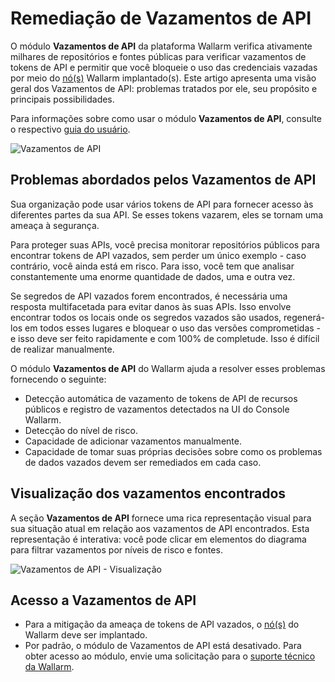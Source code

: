 # Remediação de Vazamentos de API

O módulo **Vazamentos de API** da plataforma Wallarm verifica ativamente milhares de repositórios e fontes públicas para verificar vazamentos de tokens de API e permitir que você bloqueie o uso das credenciais vazadas por meio do [nó(s)](../installation/supported-deployment-options.md) Wallarm implantado(s). Este artigo apresenta uma visão geral dos Vazamentos de API: problemas tratados por ele, seu propósito e principais possibilidades.

Para informações sobre como usar o módulo **Vazamentos de API**, consulte o respectivo [guia do usuário](../user-guides/api-leaks.md).

![Vazamentos de API](../images/api-attack-surface/api-leaks.png)

## Problemas abordados pelos Vazamentos de API

Sua organização pode usar vários tokens de API para fornecer acesso às diferentes partes da sua API. Se esses tokens vazarem, eles se tornam uma ameaça à segurança.

Para proteger suas APIs, você precisa monitorar repositórios públicos para encontrar tokens de API vazados, sem perder um único exemplo - caso contrário, você ainda está em risco. Para isso, você tem que analisar constantemente uma enorme quantidade de dados, uma e outra vez.

Se segredos de API vazados forem encontrados, é necessária uma resposta multifacetada para evitar danos às suas APIs. Isso envolve encontrar todos os locais onde os segredos vazados são usados, regenerá-los em todos esses lugares e bloquear o uso das versões comprometidas - e isso deve ser feito rapidamente e com 100% de completude. Isso é difícil de realizar manualmente.

O módulo **Vazamentos de API** do Wallarm ajuda a resolver esses problemas fornecendo o seguinte:

* Detecção automática de vazamento de tokens de API de recursos públicos e registro de vazamentos detectados na UI do Console Wallarm.
* Detecção do nível de risco.
* Capacidade de adicionar vazamentos manualmente.
* Capacidade de tomar suas próprias decisões sobre como os problemas de dados vazados devem ser remediados em cada caso.

## Visualização dos vazamentos encontrados

A seção **Vazamentos de API** fornece uma rica representação visual para sua situação atual em relação aos vazamentos de API encontrados. Esta representação é interativa: você pode clicar em elementos do diagrama para filtrar vazamentos por níveis de risco e fontes.

![Vazamentos de API - Visualização](../images/api-attack-surface/api-leaks-visual.png)

## Acesso a Vazamentos de API

* Para a mitigação da ameaça de tokens de API vazados, o [nó(s)](../user-guides/nodes/nodes.md) do Wallarm deve ser implantado.
* Por padrão, o módulo de Vazamentos de API está desativado. Para obter acesso ao módulo, envie uma solicitação para o [suporte técnico da Wallarm](mailto:support@wallarm.com).
